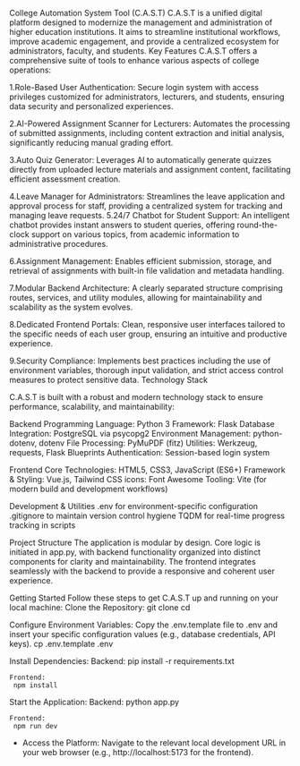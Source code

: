 
College Automation System Tool (C.A.S.T)
  C.A.S.T is a unified digital platform designed to modernize the management and administration of higher education institutions. It aims to streamline institutional workflows, improve academic engagement, and provide a centralized ecosystem for administrators, faculty, and students.
Key Features
  C.A.S.T offers a comprehensive suite of tools to enhance various aspects of college operations:

1.Role-Based User Authentication: Secure login system with access privileges customized for administrators, lecturers, and students, ensuring data security and personalized experiences.
 
2.AI-Powered Assignment Scanner for Lecturers: Automates the processing of submitted assignments, including content extraction and initial analysis, significantly reducing manual grading effort.

3.Auto Quiz Generator: Leverages AI to automatically generate quizzes directly from uploaded lecture materials and assignment content, facilitating efficient assessment creation.

4.Leave Manager for Administrators: Streamlines the leave application and approval process for staff, providing a centralized system for tracking and managing leave requests.
 5.24/7 Chatbot for Student Support: An intelligent chatbot provides instant answers to student queries, offering round-the-clock support on various topics, from academic information to administrative procedures.

 6.Assignment Management: Enables efficient submission, storage, and retrieval of assignments with built-in file validation and metadata handling.

7.Modular Backend Architecture: A clearly separated structure comprising routes, services, and utility modules, allowing for maintainability and scalability as the system evolves.

8.Dedicated Frontend Portals: Clean, responsive user interfaces tailored to the specific needs of each user group, ensuring an intuitive and productive experience.

9.Security Compliance: Implements best practices including the use of environment variables, thorough input validation, and strict access control measures to protect sensitive data.
Technology Stack

  C.A.S.T is built with a robust and modern technology stack to ensure performance, scalability, and maintainability:

Backend
 Programming Language: Python 3
 Framework: Flask
 Database Integration: PostgreSQL via psycopg2
 Environment Management: python-dotenv, dotenv
 File Processing: PyMuPDF (fitz)
 Utilities: Werkzeug, requests, Flask Blueprints
 Authentication: Session-based login system

Frontend
  Core Technologies: HTML5, CSS3, JavaScript (ES6+)
 Framework & Styling: Vue.js, Tailwind CSS
 icons: Font Awesome
  Tooling: Vite (for modern build and development workflows)

Development & Utilities
 .env for environment-specific configuration
 .gitignore to maintain version control hygiene
 TQDM for real-time progress tracking in scripts

Project Structure
The application is modular by design. Core logic is initiated in app.py, with backend functionality organized into distinct components for clarity and maintainability. The frontend integrates seamlessly with the backend to provide a responsive and coherent user experience.

Getting Started
Follow these steps to get C.A.S.T up and running on your local machine:
 Clone the Repository:
   git clone <your-repository-url>
cd <your-repository-name>

 Configure Environment Variables:
   Copy the .env.template file to .env and insert your specific configuration values (e.g., database credentials, API keys).
   cp .env.template .env

 Install Dependencies:
   Backend:
     pip install -r requirements.txt

    Frontend:
     npm install

 Start the Application:
  Backend:
     python app.py

    Frontend:
     npm run dev

 * Access the Platform:
   Navigate to the relevant local development URL in your web browser (e.g., http://localhost:5173 for the frontend).
